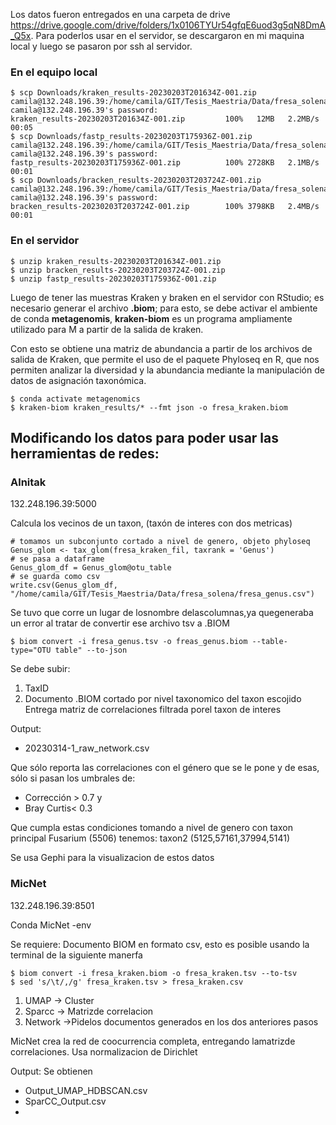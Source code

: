 Los datos fueron entregados en una carpeta de drive https://drive.google.com/drive/folders/1x0106TYUr54gfqE6uod3g5qN8DmA_Q5x. Para poderlos usar en el servidor, se descargaron en mi maquina local y luego se pasaron por ssh al servidor.

### En el equipo local
```{bash}
$ scp Downloads/kraken_results-20230203T201634Z-001.zip camila@132.248.196.39:/home/camila/GIT/Tesis_Maestria/Data/fresa_solena
camila@132.248.196.39's password: 
kraken_results-20230203T201634Z-001.zip         100%   12MB   2.2MB/s   00:05    
$ scp Downloads/fastp_results-20230203T175936Z-001.zip camila@132.248.196.39:/home/camila/GIT/Tesis_Maestria/Data/fresa_solena
camila@132.248.196.39's password: 
fastp_results-20230203T175936Z-001.zip          100% 2728KB   2.1MB/s   00:01  
$ scp Downloads/bracken_results-20230203T203724Z-001.zip camila@132.248.196.39:/home/camila/GIT/Tesis_Maestria/Data/fresa_solena
camila@132.248.196.39's password: 
bracken_results-20230203T203724Z-001.zip        100% 3798KB   2.4MB/s   00:01
```

### En el servidor

```{bash}
$ unzip kraken_results-20230203T201634Z-001.zip 
$ unzip bracken_results-20230203T203724Z-001.zip 
$ unzip fastp_results-20230203T175936Z-001.zip
```

Luego de tener las muestras Kraken y braken en el servidor con RStudio; es necesario generar el archivo **.biom**; para esto, se debe activar el ambiente de conda **metagenomis**, **kraken-biom** es un programa ampliamente utilizado para M a partir de la salida de kraken.

Con esto se obtiene una matriz de abundancia a partir de los archivos de salida de Kraken, que permite el uso de el paquete Phyloseq en R, que nos permiten analizar la diversidad y la abundancia mediante la manipulación de datos de asignación taxonómica.

```{bash}
$ conda activate metagenomics
$ kraken-biom kraken_results/* --fmt json -o fresa_kraken.biom
```


## Modificando los datos para poder usar  las herramientas de redes:

### Alnitak

132.248.196.39:5000

Calcula los vecinos de un taxon, (taxón de interes con dos metricas)
```{r}
# tomamos un subconjunto cortado a nivel de genero, objeto phyloseq
Genus_glom <- tax_glom(fresa_kraken_fil, taxrank = 'Genus')
# se pasa a dataframe
Genus_glom_df = Genus_glom@otu_table
# se guarda como csv
write.csv(Genus_glom_df, "/home/camila/GIT/Tesis_Maestria/Data/fresa_solena/fresa_genus.csv")
```
Se tuvo que corre un lugar de losnombre delascolumnas,ya quegeneraba un error al tratar de convertir ese archivo tsv a .BIOM
```{bash}
$ biom convert -i fresa_genus.tsv -o freas_genus.biom --table-type="OTU table" --to-json
```
Se debe subir:
1. TaxID
2. Documento .BIOM cortado por nivel taxonomico del taxon escojido
Entrega matriz de correlaciones filtrada porel taxon de interes

Output:
* 20230314-1_raw_network.csv

Que sólo reporta las correlaciones con el género que se le pone y de esas, sólo si pasan los umbrales de:

* Corrección > 0.7 y
* Bray Curtis< 0.3

Que cumpla estas condiciones tomando a nivel de genero con taxon principal Fusarium (5506) tenemos: taxon2 (5125,57161,37994,5141)

Se usa Gephi para la visualizacion de estos datos

### MicNet

132.248.196.39:8501

Conda MicNet -env

Se requiere:
Documento BIOM en formato csv, esto es posible usando la terminal de la siguiente manerfa 
```{bash}
$ biom convert -i fresa_kraken.biom -o fresa_kraken.tsv --to-tsv
$ sed 's/\t/,/g' fresa_kraken.tsv > fresa_kraken.csv
```
1. UMAP -> Cluster
2. Sparcc -> Matrizde correlacion
3. Network ->Pidelos documentos generados en los dos anteriores pasos


MicNet crea la red de coocurrencia completa, entregando lamatrizde correlaciones.
Usa normalizacion de Dirichlet

Output:
Se obtienen 

* Output_UMAP_HDBSCAN.csv
* SparCC_Output.csv
* 
